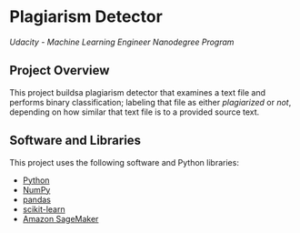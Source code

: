 # Plagiarism Detector
*Udacity - Machine Learning Engineer Nanodegree Program*

## Project Overview
This project buildsa plagiarism detector that examines a text file and performs binary classification; labeling that file as either *plagiarized* or *not*, depending on how similar that text file is to a provided source text.

## Software and Libraries

This project uses the following software and Python libraries:

* [Python](https://www.python.org/downloads/release/python-364/)
* [NumPy](http://www.numpy.org/)
* [pandas](https://pandas.pydata.org/)
* [scikit-learn](https://scikit-learn.org/0.17/install.html)
* [Amazon SageMaker](https://aws.amazon.com/sagemaker/)